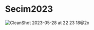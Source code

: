 # Secim2023

![CleanShot 2023-05-28 at 22 23 18@2x](https://github.com/japsadev/Secim2023/assets/62521215/e2146d0d-4213-4228-acce-8e33e6275fc0)
